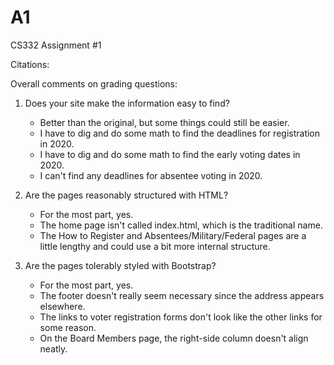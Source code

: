 # A1
CS332 Assignment #1

Citations:

Overall comments on grading questions:

1) Does your site make the information easy to find?
    - Better than the original, but some things could still be easier.
    - I have to dig and do some math to find the deadlines for registration in 2020.
    - I have to dig and do some math to find the early voting dates in 2020.
    - I can't find any deadlines for absentee voting in 2020.

2) Are the pages reasonably structured with HTML?
    - For the most part, yes.
    - The home page isn't called index.html, which is the traditional name.
    - The How to Register and Absentees/Military/Federal pages are a little lengthy and could use a bit more internal structure.

3) Are the pages tolerably styled with Bootstrap?
    - For the most part, yes.
    - The footer doesn't really seem necessary since the address appears elsewhere.
    - The links to voter registration forms don't look like the other links for some reason.
    - On the Board Members page, the right-side column doesn't align neatly.
